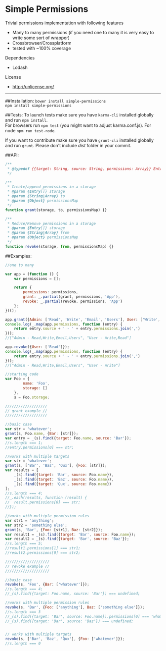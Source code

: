 # Simple Permissions
Trivial permissions implementation with following features
- Many to many permissions (if you need one to many it is very easy to write some sort of wrapper)
- Crossbrowser/Crossplatform
- tested with ~100% coverage

Dependencies
- Lodash

License
- http://unlicense.org/

________
##Installation:
`bower install simple-permissions`  
`npm install simple-permissions`

##Tests:
To launch tests make sure you have `karma-cli` installed globally and run `npm install`.  
For browsers run `npm test` (you might want to adjust karma.conf.js). For node `npm run test-node`.

If you want to contribute make sure you have `grunt-cli` installed globally and run `grunt`. Please don't include _dist_ folder in your commit.

##API:
```js
/**
 * @typedef {{target: String, source: String, permissions: Array}} Entry
 */

/**
 * Create/append permissions in a storage
 * @param {Entry[]} storage
 * @param {String|Array} to
 * @param {Object} permissionsMap
 */
function grant(storage, to, permissionsMap) {}

/**
 * Reduce/Remove permissions in a storage
 * @param {Entry[]} storage
 * @param {String|Array} from
 * @param {Object} permissionsMap
 */
function revoke(storage, from, permissionsMap) {}
```

##Examples:
```js
//one to many

var app = (function () {
	var permissions = [];

	return {
		permissions: permissions,
		grant: _.partial(grant, permissions, 'App'),
		revoke: _.partial(revoke, permissions, 'App')
	};
})();

app.grant({Admin: ['Read', 'Write', 'Email', 'Users'], User: ['Write', 'Read']});
console.log(_.map(app.permissions, function (entry) {
	return entry.source + ' - ' + entry.permissions.join(',')
}));
//["Admin - Read,Write,Email,Users", "User - Write,Read"]

app.revoke({User: ['Read']});
console.log(_.map(app.permissions, function (entry) {
	return entry.source + ' - ' + entry.permissions.join(',')
}));
//["Admin - Read,Write,Email,Users", "User - Write"]
```

```js
//starting code
var Foo = {
		name: 'Foo',
		storage: []
	},
	s = Foo.storage;

///////////////////
// grant example //
///////////////////

//basic case
var str = 'whatever';
grant(s, Foo.name, {Bar: [str]});
var entry = _(s).find({target: Foo.name, source: 'Bar'});
//s.length === 1;
//entry.permissions[0] === str;

//works with multiple targets
var str = 'whatever';
grant(s, ['Bar', 'Baz', 'Qux'], {Foo: [str]});
var results = [
	_(s).find({target: 'Bar', source: Foo.name}),
	_(s).find({target: 'Baz', source: Foo.name}),
	_(s).find({target: 'Qux', source: Foo.name})
];
//s.length === 4;
//_.each(results, function (result) {
//	result.permissions[0] === str;
//});

//works with multiple permission rules
var str1 = 'anything';
var str2 = 'something else';
grant(s, 'Bar', {Foo: [str1], Baz: [str2]});
var result1 = _(s).find({target: 'Bar', source: Foo.name});
var result2 = _(s).find({target: 'Bar', source: 'Baz'});
//s.length === 5;
//result1.permissions[1] === str1;
//result2.permissions[0] === str2;

////////////////////
// revoke example //
////////////////////

//basic case
revoke(s, 'Foo', {Bar: ['whatever']});
//s.length === 4;
//_(s).find({target: Foo.name, source: 'Bar'}) === undefined;

//works with multiple permission rules
revoke(s, 'Bar', {Foo: ['anything'], Baz: ['something else']});
//s.length === 3
//_(s).find({target: 'Bar', source: Foo.name}).permissions[0] === 'whatever';
//_(s).find({target: 'Bar', source: 'Baz'}) === undefined;


// works with multiple targets
revoke(s, ['Bar', 'Baz', 'Qux'], {Foo: ['whatever']});
//s.length === 0
```

